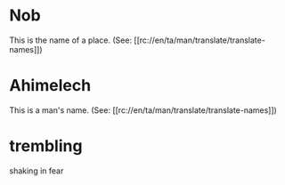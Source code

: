 # Nob

This is the name of a place. (See: [[rc://en/ta/man/translate/translate-names]])

# Ahimelech

This is a man's name. (See: [[rc://en/ta/man/translate/translate-names]])

# trembling

shaking in fear

